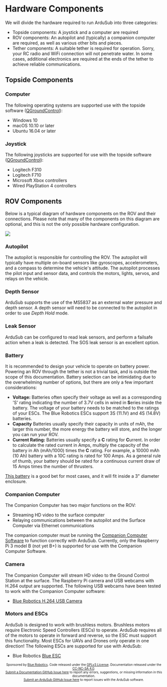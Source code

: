# Hardware Components

We will divide the hardware required to run ArduSub into three categories:

- Topside components: A joystick and a computer are required
- ROV components: An autopilot and (typically) a companion computer are required, as well as various other bits and pieces.
- Tether components: A suitable tether is required for operation. Sorry, your RC radio and WiFi connection will not penetrate water. In some cases, additional electronics are required at the ends of the tether to achieve reliable communications.

## Topside Components

### Computer

The following operating systems are supported use with the topside software ([QGroundControl](http://qgroundcontrol.com/)):

- Windows 10
- macOS 10.10 or later
- Ubuntu 16.04 or later

### Joystick

The following joysticks are supported for use with the topside software ([QGroundControl](http://qgroundcontrol.com/)):

- Logitech F310
- Logitech F710
- Microsoft Xbox controllers
- Wired PlayStation 4 controllers

## ROV Components

Below is a typical diagram of hardware components on the ROV and their connections. Please note that many of the components on this diagram are optional, and this is not the only possible hardware configuration.

<img src="/images/hardware-diagram.png" class="img-responsive img-center" style="max-height:600px;">

### Autopilot

The autopilot is responsible for controlling the ROV. The autopilot will typically have multiple on-board sensors like gyroscopes, accelerometers, and a compass to determine the vehicle's attitude. The autopilot processes the pilot input and sensor data, and controls the motors, lights, servos, and relays on the vehicle.

### Depth Sensor

ArduSub supports the use of the MS5837 as an external water pressure and depth sensor. A depth sensor will need to be connected to the autopilot in order to use *Depth Hold* mode.

### Leak Sensor

ArduSub can be configured to read leak sensors, and perform a failsafe action when a leak is detected. The SOS leak sensor is an excellent option.

### Battery

It is recommended to design your vehicle to operate on battery power. Powering an ROV through the tether is not a trivial task, and is outside the scope of this documentation. Battery selection can be intimidating due to the overwhelming number of options, but there are only a few important considerations:

- **Voltage:** Batteries often specify their voltage as well as a corresponding 'S' rating indicating the number of 3.7V cells in wired in **S**eries inside the battery. The voltage of your battery needs to be matched to the ratings of your ESCs. The Blue Robotics ESCs support 3S (11.1V) and 4S (14.8V) batteries. 
- **Capacity** Batteries usually specify their capacity in units of mAh, the larger this number, the more energy the battery will store, and the longer you can run your ROV.
- **Current Rating:** Batteries usually specify a **C** rating for **C**urrent. In order to calculate the rated current in Amps, multiply the capacity of the battery in Ah (mAh/1000) times the **C** rating. For example, a 10000 mAh (10 Ah) battery with a 10C rating is rated for 100 Amps. As a general rule of thumb, your battery should be rated for a continuous current draw of 15 Amps times the number of thrusters.

[This battery](https://hobbyking.com/en_us/multistar-high-capacity-4s-10000mah-multi-rotor-lipo-pack.html?___store=en_us) is a good bet for most cases, and it will fit inside a 3" diameter enclosure.

### Companion Computer

The Companion Computer has two major functions on the ROV:

- Streaming HD video to the surface computer
- Relaying communications between the autopilot and the Surface Computer via Ethernet communications

The companion computer must be running the [Companion Computer Software](/getting-started/installation.md/raspberry-pi) to function correctly with ArduSub. Currently, only the Raspberry Pi 3 model B (not yet B+) is supported for use with the Companion Computer Software.

### Camera

The Companion Computer will stream HD video to the Ground Control Station at the surface. The Raspberry Pi camera and USB webcams with H.264 output are supported. The following USB webcams have been tested to work with the Companion Computer software:

- [Blue Robotics H.264 USB Camera](https://www.bluerobotics.com/store/electronics/cam-usb-low-light-r1/)

### Motors and ESCs

ArduSub is designed to work with brushless motors. Brushless motors require Electronic Speed Controllers (ESCs) to operate. ArduSub requires all of the motors to operate in forward and reverse, so the ESC must support this functionality. Most ESCs for UAVs and Drones only operate in one direction! The following ESCs are supported for use with ArduSub:

- Blue Robotics [Blue ESC](http://www.bluerobotics.com/store/thrusters/besc30-r2/)

<p style="font-size:10px; text-align:center">
Sponsored by <a href="http://www.bluerobotics.com/">Blue Robotics</a>. Code released under the <a href="https://github.com/bluerobotics/ardusub/blob/master/COPYING.txt">GPLv3 License</a>. Documentation released under the <a href="https://creativecommons.org/licenses/by-nc-sa/4.0/">CC-NC-SA 4.0</a>.<br />
<a href="https://github.com/bluerobotics/ardusub-gitbook/issues/">Submit a Documentation GitHub Issue here</a> to report any errors, suggestions, or missing information in this documentation.<br />
<a href="https://github.com/bluerobotics/ardusub/issues/">Submit an ArduSub GitHub Issue here</a> to report issues with the ArduSub software.
</p>
